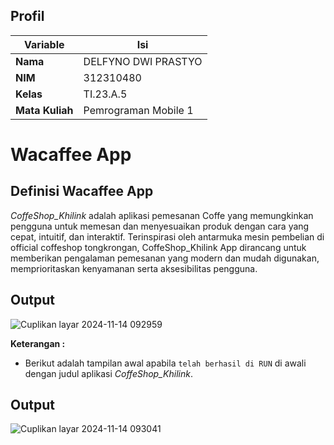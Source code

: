 ## Profil
| Variable | Isi |
| -------- | --- |
| **Nama** | DELFYNO DWI PRASTYO  |
| **NIM** | 312310480 |
| **Kelas** | TI.23.A.5 |
| **Mata Kuliah** |Pemrograman Mobile 1|

# Wacaffee App

## Definisi Wacaffee App
*CoffeShop_Khilink* adalah aplikasi pemesanan Coffe yang memungkinkan pengguna untuk memesan dan menyesuaikan produk dengan cara yang cepat, intuitif, dan interaktif. Terinspirasi oleh antarmuka mesin pembelian di official coffeshop tongkrongan, CoffeShop_Khilink App dirancang untuk memberikan pengalaman pemesanan yang modern dan mudah digunakan, memprioritaskan kenyamanan serta aksesibilitas pengguna.

## Output

![Cuplikan layar 2024-11-14 092959](https://github.com/user-attachments/assets/27702d41-957f-49f0-87d9-93f917180cb1)


**Keterangan :**

- Berikut adalah tampilan awal apabila `telah berhasil di RUN` di awali dengan judul aplikasi *CoffeShop_Khilink*.

## Output

![Cuplikan layar 2024-11-14 093041](https://github.com/user-attachments/assets/c1f91004-68e1-4c1c-aa64-d3b366b3191b)
